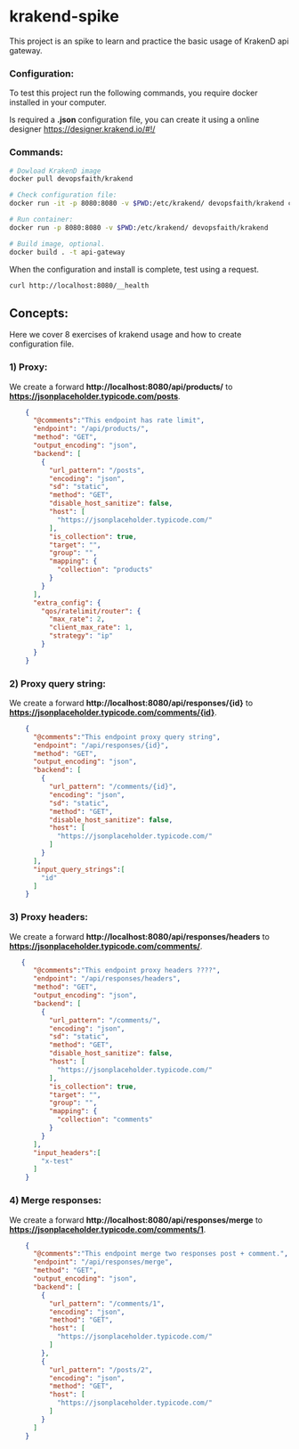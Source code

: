 # krakend-spike
This project is an spike to learn and practice the basic usage of KrakenD api gateway.

### Configuration:
To test this project run the following commands, you require docker installed in your computer.

Is required a **.json** configuration file, you can create it using a online designer https://designer.krakend.io/#!/

### Commands:

```sh
# Dowload KrakenD image
docker pull devopsfaith/krakend

# Check configuration file:
docker run -it -p 8080:8080 -v $PWD:/etc/krakend/ devopsfaith/krakend check --config krakend.json

# Run container:
docker run -p 8080:8080 -v $PWD:/etc/krakend/ devopsfaith/krakend

# Build image, optional.
docker build . -t api-gateway
```

When the configuration and install is complete, test using a request.
```sh
curl http://localhost:8080/__health
```

## Concepts:
Here we cover 8 exercises of krakend usage and how to create configuration file.

### 1) Proxy:
We create a forward **http://localhost:8080/api/products/** to **https://jsonplaceholder.typicode.com/posts**.

```json
    {
      "@comments":"This endpoint has rate limit",        
      "endpoint": "/api/products/",
      "method": "GET",
      "output_encoding": "json",
      "backend": [
        {
          "url_pattern": "/posts",
          "encoding": "json",
          "sd": "static",
          "method": "GET",
          "disable_host_sanitize": false,
          "host": [
            "https://jsonplaceholder.typicode.com/"
          ],
          "is_collection": true,
          "target": "",
          "group": "",
          "mapping": {
            "collection": "products"
          }
        }
      ],
      "extra_config": {
        "qos/ratelimit/router": {
          "max_rate": 2,
          "client_max_rate": 1,
          "strategy": "ip"
        }
      }
    }
```

### 2) Proxy query string:
We create a forward **http://localhost:8080/api/responses/{id}** to **https://jsonplaceholder.typicode.com/comments/{id}**.

```json
    {
      "@comments":"This endpoint proxy query string",
      "endpoint": "/api/responses/{id}",
      "method": "GET",
      "output_encoding": "json",
      "backend": [
        {
          "url_pattern": "/comments/{id}",
          "encoding": "json",
          "sd": "static",
          "method": "GET",
          "disable_host_sanitize": false,
          "host": [
            "https://jsonplaceholder.typicode.com/"
          ]
        }
      ],
      "input_query_strings":[
        "id"
      ]
    }
```

### 3) Proxy headers:
We create a forward **http://localhost:8080/api/responses/headers** to **https://jsonplaceholder.typicode.com/comments/**.

```json
   {
      "@comments":"This endpoint proxy headers ????",
      "endpoint": "/api/responses/headers",
      "method": "GET",
      "output_encoding": "json",
      "backend": [
        {
          "url_pattern": "/comments/",
          "encoding": "json",
          "sd": "static",
          "method": "GET",
          "disable_host_sanitize": false,
          "host": [
            "https://jsonplaceholder.typicode.com/"
          ],
          "is_collection": true,
          "target": "",
          "group": "",
          "mapping": {
            "collection": "comments"
          }
        }
      ],
      "input_headers":[
        "x-test"
      ]
    }
```

### 4) Merge responses:
We create a forward **http://localhost:8080/api/responses/merge** to **https://jsonplaceholder.typicode.com/comments/1**.

```json
    {
      "@comments":"This endpoint merge two responses post + comment.",
      "endpoint": "/api/responses/merge",
      "method": "GET",
      "output_encoding": "json",
      "backend": [
        {
          "url_pattern": "/comments/1",
          "encoding": "json",
          "method": "GET",
          "host": [
            "https://jsonplaceholder.typicode.com/"
          ]
        },
        {
          "url_pattern": "/posts/2",
          "encoding": "json",
          "method": "GET",
          "host": [
            "https://jsonplaceholder.typicode.com/"
          ]
        }
      ]
    }
```
